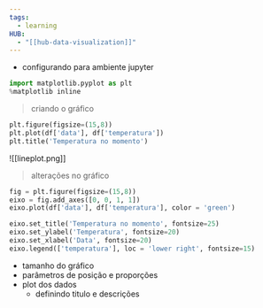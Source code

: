 ```yaml
---
tags:
  - learning
HUB:
  - "[[hub-data-visualization]]"
---
```

  - configurando para ambiente jupyter
```python
import matplotlib.pyplot as plt
%matplotlib inline
```

>criando o gráfico
```python
plt.figure(figsize=(15,8))
plt.plot(df['data'], df['temperatura'])
plt.title('Temperatura no momento')
```
![[lineplot.png]]

> alterações no gráfico
```python
fig = plt.figure(figsize=(15,8))
eixo = fig.add_axes([0, 0, 1, 1])
eixo.plot(df['data'], df['temperatura'], color = 'green')

eixo.set_title('Temperatura no momento', fontsize=25)
eixo.set_ylabel('Temperatura', fontsize=20)
eixo.set_xlabel('Data', fontsize=20)
eixo.legend(['temperatura'], loc = 'lower right', fontsize=15)
```
- tamanho do gráfico
- parâmetros de posição e proporções
- plot dos dados
	- definindo titulo e descrições

